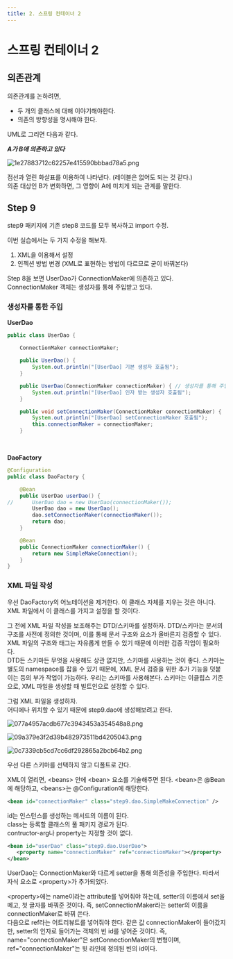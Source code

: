 ```yaml
---
title: 2. 스프링 컨테이너 2
---
```


# 스프링 컨테이너 2

## 의존관계

의존관계를 논하려면,

- 두 개의 클래스에 대해 이야기해야한다.
- 의존의 방향성을 명시해야 한다.

UML로 그리면 다음과 같다.

**_A가 B에 의존하고 있다_**

![1e27883712c62257e415590bbbad78a5.png](Assets/1e27883712c62257e415590bbbad78a5.png)

점선과 열린 화살표를 이용하여 나타낸다. (레이블은 없어도 되는 것 같다.)  
의존 대상인 B가 변화하면, 그 영향이 A에 미치게 되는 관계를 말한다.

## Step 9

step9 패키지에 기존 step8 코드를 모두 복사하고 import 수정.

이번 실습에서는 두 가지 수정을 해보자.

1. XML을 이용해서 설정
2. 인젝션 방법 변경 (XML로 표현하는 방법이 다르므로 굳이 바꿔본다)

Step 8을 보면 UserDao가 ConnectionMaker에 의존하고 있다. ConnectionMaker 객체는 생성자를 통해 주입받고 있다.

### 생성자를 통한 주입

**UserDao**

```java
public class UserDao {
	
	ConnectionMaker connectionMaker;

	public UserDao() {
		System.out.println("[UserDao] 기본 생성자 호출됨");
	}

	public UserDao(ConnectionMaker connectionMaker) { // 생성자를 통해 주입할 수도 있고, setter를 통해 주입할 수도 있음
		System.out.println("[UserDao] 인자 받는 생성자 호출됨");
	}

	public void setConnectionMaker(ConnectionMaker connectionMaker) {
		System.out.println("[UserDao] setConnectionMaker 호출됨");
		this.connectionMaker = connectionMaker;
	}

```

&nbsp;

**DaoFactory**

```java
@Configuration
public class DaoFactory {

	@Bean
	public UserDao userDao() {
//		UserDao dao = new UserDao(connectionMaker());
		UserDao dao = new UserDao();
		dao.setConnectionMaker(connectionMaker());
		return dao;
	}

	@Bean
	public ConnectionMaker connectionMaker() {
		return new SimpleMakeConnection();
	}
}
```

### XML 파일 작성

우선 DaoFactory의 어노테이션을 제거한다. 이 클래스 자체를 지우는 것은 아니다. XML 파일에서 이 클래스를 가지고 설정을 할 것이다.

그 전에 XML 파일 작성을 보조해주는 DTD/스키마를 설정하자. DTD/스키마는 문서의 구조를 사전에 정의한 것이며, 이를 통해 문서 구조와 요소가 올바른지 검증할 수 있다.  
XML 파일의 구조와 태그는 자유롭게 만들 수 있기 때문에 이러한 검증 작업이 필요하다.  
DTD든 스키마든 무엇을 사용해도 상관 없지만, 스키마를 사용하는 것이 좋다. 스키마는 별도의 namespace를 잡을 수 있기 때문에, XML 문서 검증을 위한 추가 기능을 덧붙이는 등의 부가 작업이 가능하다. 우리는 스키마를 사용해본다. 스키마는 이클립스 기준으로, XML 파일을 생성할 때 빌트인으로 설정할 수 있다.

그럼 XML 파일을 생성하자.  
어디에나 위치할 수 있기 때문에 step9.dao에 생성해보려고 한다.

![077a4957acdb677c3943453a354548a8.png](Assets/077a4957acdb677c3943453a354548a8.png)


![09a379e3f2d39b482973511bd4205043.png](Assets/09a379e3f2d39b482973511bd4205043.png)

![0c7339cb5cd7cc6df292865a2bcb64b2.png](Assets/0c7339cb5cd7cc6df292865a2bcb64b2.png)

우선 다른 스키마를 선택하지 않고 디폴트로 간다.

XML이 열리면, \<beans> 안에 \<bean> 요소를 기술해주면 된다. \<bean>은 @Bean에 해당하고, \<beans>는 @Configuration에 해당한다.

```xml
<bean id="connectionMaker" class="step9.dao.SimpleMakeConnection" />
```
id는 인스턴스를 생성하는 메서드의 이름이 된다.  
class는 등록할 클래스의 풀 패키지 경로가 된다.  
contructor-arg나 property는 지정할 것이 없다.  

```xml
<bean id="userDao" class="step9.dao.UserDao">  
   <property name="connectionMaker" ref="connectionMaker"></property>  
</bean>
```

UserDao는 ConnectionMaker와 다르게 setter을 통해 의존성을 주입한다. 따라서 자식 요소로 \<property>가 추가되었다.

\<property>에는 name이라는 attribute를 넣어줘야 하는데, setter의 이름에서 set을 떼고, 첫 글자를 바꿔준 것이다. 즉, setConnectionMaker라는 setter의 이름을 connectionMaker로 바꿔 쓴다.  
다음으로 ref라는 어트리뷰트를 넣어줘야 한다. 같은 값 connectionMaker이 들어갔지만, setter의 인자로 들어가는 객체의 빈 id를 넣어준 것이다. 즉, name="connectionMaker"은 setConnectionMaker의 변형이며, ref="connectionMaker"는 윗 라인에 정의된 빈의 id이다.


